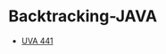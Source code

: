 # Backtracking-JAVA

- [UVA 441](https://uva.onlinejudge.org/index.php?option=onlinejudge&page=show_problem&problem=382)
